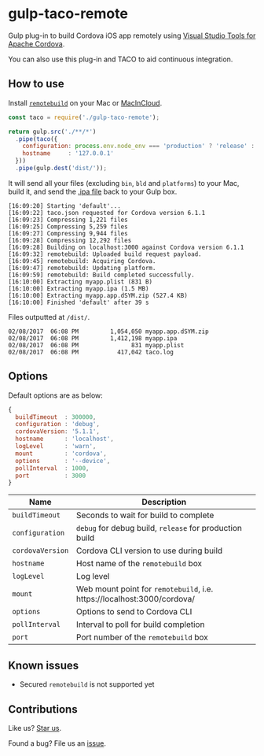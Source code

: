 # gulp-taco-remote

Gulp plug-in to build Cordova iOS app remotely using [Visual Studio Tools for Apache Cordova](https://taco.visualstudio.com/).

You can also use this plug-in and TACO to aid continuous integration.

## How to use

Install [`remotebuild`](https://taco.visualstudio.com/en-us/docs/ios-guide/) on your Mac or [MacInCloud](https://macincloud.com/).

```js
const taco = require('./gulp-taco-remote');

return gulp.src('./**/*')
  .pipe(taco({
    configuration: process.env.node_env === 'production' ? 'release' : 'debug',
    hostname     : '127.0.0.1'
  }))
  .pipe(gulp.dest('dist/'));
```

It will send all your files (excluding `bin`, `bld` and `platforms`) to your Mac, build it, and send the [.ipa file](https://en.wikipedia.org/wiki/.ipa) back to your Gulp box.

```
[16:09:20] Starting 'default'...
[16:09:22] taco.json requested for Cordova version 6.1.1
[16:09:23] Compressing 1,221 files
[16:09:25] Compressing 5,259 files
[16:09:27] Compressing 9,944 files
[16:09:28] Compressing 12,292 files
[16:09:28] Building on localhost:3000 against Cordova version 6.1.1
[16:09:32] remotebuild: Uploaded build request payload.
[16:09:45] remotebuild: Acquiring Cordova.
[16:09:47] remotebuild: Updating platform.
[16:09:59] remotebuild: Build completed successfully.
[16:10:00] Extracting myapp.plist (831 B)
[16:10:00] Extracting myapp.ipa (1.5 MB)
[16:10:00] Extracting myapp.app.dSYM.zip (527.4 KB)
[16:10:00] Finished 'default' after 39 s
```

Files outputted at `/dist/`.

```
02/08/2017  06:08 PM         1,054,050 myapp.app.dSYM.zip
02/08/2017  06:08 PM         1,412,198 myapp.ipa
02/08/2017  06:08 PM               831 myapp.plist
02/08/2017  06:08 PM           417,042 taco.log
```

## Options

Default options are as below:

```js
{
  buildTimeout  : 300000,
  configuration : 'debug',
  cordovaVersion: '5.1.1',
  hostname      : 'localhost',
  logLevel      : 'warn',
  mount         : 'cordova',
  options       : '--device',
  pollInterval  : 1000,
  port          : 3000
}
```

| Name             | Description                                                             |
| ---------------- | ----------------------------------------------------------------------- |
| `buildTimeout`   | Seconds to wait for build to complete                                   |
| `configuration`  | `debug` for debug build, `release` for production build                 |
| `cordovaVersion` | Cordova CLI version to use during build                                 |
| `hostname`       | Host name of the `remotebuild` box                                      |
| `logLevel`       | Log level                                                               |
| `mount`          | Web mount point for `remotebuild`, i.e. https://localhost:3000/cordova/ |
| `options`        | Options to send to Cordova CLI                                          |
| `pollInterval`   | Interval to poll for build completion                                   |
| `port`           | Port number of the `remotebuild` box                                    |

## Known issues

* Secured `remotebuild` is not supported yet

## Contributions

Like us? [Star us](https://github.com/compulim/gulp-taco-remote/stargazers).

Found a bug? File us an [issue](https://github.com/compulim/gulp-taco-remote/issues).
